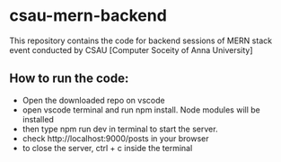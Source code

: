 # csau-mern-backend
This repository contains the code for backend sessions of MERN stack event conducted by CSAU [Computer Soceity of Anna University]

## How to run the code: 
- Open the downloaded repo on vscode
- open vscode terminal and run npm install. Node modules will be installed 
- then type npm run dev in terminal to start the server. 
- check http://localhost:9000/posts in your browser
- to close the server, ctrl + c  inside the terminal
